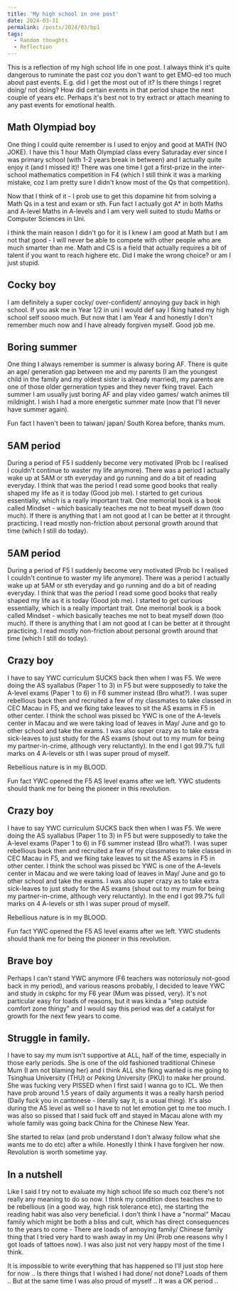 ```yaml
---
title: 'My high school in one post'
date: 2024-03-31
permalink: /posts/2024/03/bp1
tags:
  - Random thoughts
  - Reflection
---
```


This is a reflection of my high school life in one post. I always think it's quite dangerous to ruminate the past coz you don't want to get EMO-ed too much about past events. E.g. did I get the most out of it? Is there things I regret doing/ not doing? How did certain events in that period shape the next couple of years etc. Perhaps it's best not to try extract or attach meaning to any past events for emotional health.

Math Olympiad boy
------

One thing I could quite remember is I used to enjoy and good at MATH (NO JOKE). I have this 1 hour Math Olympiad class every Saturaday ever since I was primary school (with 1-2 years break in between) and I actually quite enjoy it (and I missed it)! There was one time I got a first-prize in the inter-school mathematics competition in F4 (which I still think it was a marking mistake, coz I am pretty sure I didn't know most of the Qs that competition).

Now that I think of it - I prob use to get this dopamine hit from solving a Math Qs in a test and exam or sth. 
Fun fact I actually got A* in both Maths and A-level Maths in A-levels and I am very well suited to studu Maths or Computer Sciences in Uni. 

I think the main reason I didn't go for it is I knew I am good at Math but I am not that good - I will never be able to compete with other people who are much smarter than me. Math and CS is a field that actually requires a bit of talent if you want to reach highere etc. Did I make the wrong choice? or am I just stupid.


Cocky boy
------

I am definitely a super cocky/ over-confident/ annoying guy back in high school. If you ask me in Year 1/2 in uni I would def say I fking hated my high school self soooo much. But now that I am Year 4 and honestly I don't remember much now and I have already forgiven myself. Good job me.


Boring summer
------

One thing I always remember is summer is alwasy boring AF. There is quite an age/ generation gap between me and my parents (I am the youngest child in the family and my oldest sister is already married), my parents are one of those older gerneration types and they never fking travel. Each summer I am usually just boring AF and play video games/ watch animes till mildnight. I wish I had a more energetic summer mate (now that I'll never have summer again). 

Fun fact I haven't been to taiwan/ japan/ South Korea before, thanks mum. 

5AM period
------

During a period of F5 I suddenly become very motivated (Prob bc I realised I couldn't continue to waster my life anymore). There was a period I actually wake up at 5AM or sth everyday and go running and do a bit of reading everyday. I think that was the period I read some good books that really shaped my life as it is today (Good job me). I started to get curious essentially, which is a really important trait. One memorial book is a book called Mindset - which basically teaches me not to beat myself down (too much). If there is anything that I am not good at I can be better at it throught practicing. I read mostly non-friction about personal growth around that time (which I still do today).

5AM period
------

During a period of F5 I suddenly become very motivated (Prob bc I realised I couldn't continue to waster my life anymore). There was a period I actually wake up at 5AM or sth everyday and go running and do a bit of reading everyday. I think that was the period I read some good books that really shaped my life as it is today (Good job me). I started to get curious essentially, which is a really important trait. One memorial book is a book called Mindset - which basically teaches me not to beat myself down (too much). If there is anything that I am not good at I can be better at it throught practicing. I read mostly non-friction about personal growth around that time (which I still do today).

Crazy boy
------

I have to say YWC curriculum SUCKS back then when I was F5. We were doing the AS syallabus (Paper 1 to 3) in F5 but were supposedly to take the A-level exams (Paper 1 to 6) in F6 summer instead (Bro what?). I was super rebellious back then and recruited a few of my classmates to take classed in CEC Macau in F5, and we fking take leaves to sit the AS exams in F5 in other center. I think the school was pissed bc YWC is one of the A-levels center in Macau and we were taking load of leaves in May/ June and go to other school and take the exams. I was also super crazy as to take extra sick-leaves to just study for the AS exams (shout out to my mum for being my partner-in-crime, although very reluctantly). In the end I got 99.7% full marks on 4 A-levels or sth I was super proud of myself.

Rebellious nature is in my BLOOD.

Fun fact YWC opened the F5 AS level exams after we left. YWC students should thank me for being the pioneer in this revolution. 

Crazy boy
------

I have to say YWC curriculum SUCKS back then when I was F5. We were doing the AS syallabus (Paper 1 to 3) in F5 but were supposedly to take the A-level exams (Paper 1 to 6) in F6 summer instead (Bro what?). I was super rebellious back then and recruited a few of my classmates to take classed in CEC Macau in F5, and we fking take leaves to sit the AS exams in F5 in other center. I think the school was pissed bc YWC is one of the A-levels center in Macau and we were taking load of leaves in May/ June and go to other school and take the exams. I was also super crazy as to take extra sick-leaves to just study for the AS exams (shout out to my mum for being my partner-in-crime, although very reluctantly). In the end I got 99.7% full marks on 4 A-levels or sth I was super proud of myself.

Rebellious nature is in my BLOOD.

Fun fact YWC opened the F5 AS level exams after we left. YWC students should thank me for being the pioneer in this revolution. 

Brave boy
------

Perhaps I can't stand YWC anymore (F6 teachers was notoriosuly not-good back in my period), and various reasons probably, I decided to leave YWC and study in cskphc for my F6 year (Mum was pissed, very). It's not particular easy for loads of reasons, but it was kinda a "step outside comfort zone thingy" and I would say this period was def a catalyst for growth for the next few years to come.  

Struggle in family.
------

I have to say my mum isn't supportive at ALL, half of the time, especially in those early periods. She is one of the old fashioned traditional Chinese Mum (I am not blaming her) and i think ALL she fking wanted is me going to Tsinghua University (THU) or Peking University (PKU) to make her pround. She was fucking very PISSED when I first said I wanna go to ICL. We then have prob around 1.5 years of daily arguments it was a really harsh period (Daily fuck you in cantonese - literally say it, is a usual thing). It's also during the AS level as well so I have to not let emotion get to me too much. I was also so pissed that I said fuck off and stayed in Macau alone with my whole family was going back China for the Chinese New Year.

She started to relax (and prob understand I don't alwasy follow what she wants me to do etc) after a while. Honestly I think I have forgiven her now. Revolution is worth sometime yay.

In a nutshell
------

Like I said I try not to evaluate my high school life so much coz there's not really any meaning to do so now. I think my condition does teaches me to be rebellious (in a good way, high risk tolerance etc), me starting the reading habit was also very beneficial. I don't think I have a "normal" Macau family which might be both a bliss and cult, which has direct consequences to the years to come - There are loads of annoying family/ Chinese family thing that I tried very hard to wash away in my Uni (Prob one reasons why I got loads of tattoes now). I was also just not very happy most of the time I think.

It is impossible to write everything that has happened so I'll just stop here for now .. Is there things that I wished I had done/ not done? Loads of them .. But at the same time I was also proud of myself .. It was a OK period ..